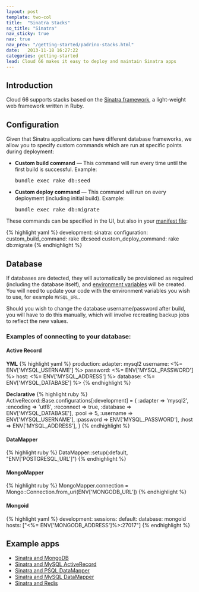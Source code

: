 ```yaml
---
layout: post
template: two-col
title:  "Sinatra Stacks"
so_title: "Sinatra"
nav_sticky: true
nav: true
nav_prev: "/getting-started/padrino-stacks.html"
date:   2013-11-18 16:27:22
categories: getting-started
lead: Cloud 66 makes it easy to deploy and maintain Sinatra apps
---
```



## Introduction

Cloud 66 supports stacks based on the [Sinatra framework](http://www.sinatrarb.com/), a light-weight web framework written in Ruby.

## Configuration

Given that Sinatra applications can have different database frameworks, we allow you to specify custom commands which are run at specific points during deployment:

<ul>
  <li>
    <p>
      <strong>Custom build command</strong> &mdash; This command will run every time until the first build is successful. Example:
    </p>
    <p>
      <kbd>bundle exec rake db:seed</kbd>
    </p>
  </li>
  <li>
    <p>
<strong>Custom deploy command</strong> &mdash; This command will run on every deployment (including initial build). Example:
    </p>
    <p>
      <kbd>bundle exec rake db:migrate</kbd>
    </p>
  </li>
</ul>


These commands can be specified in the UI, but also in your [manifest file](http://help.cloud66.com/stack-features/manifest-files.html):


{% highlight yaml %}
development:
    sinatra:
        configuration:
            custom_build_command: rake db:seed
            custom_deploy_command: rake db:migrate
{% endhighlight %}

## Database

If databases are detected, they will automatically be provisioned as required (including the database itself), and [environment variables](http://help.cloud66.com/stack-features/assign-env-vars.html) will be created. You will need to update your code with the environment variables you wish to use, for example `MYSQL_URL`.

Should you wish to change the database username/password after build, you will have to do this manually, which will involve recreating backup jobs to reflect the new values.

### Examples of connecting to your database:
#### Active Record

**YML**
{% highlight yaml %}
production:
  adapter: mysql2
  username: <%= ENV['MYSQL_USERNAME'] %>
  password: <%= ENV['MYSQL_PASSWORD'] %>
  host: <%= ENV['MYSQL_ADDRESS'] %>
  database: <%= ENV['MYSQL_DATABASE'] %>
{% endhighlight %}

**Declarative**
{% highlight ruby %}
ActiveRecord::Base.configurations[:development] = {
  :adapter   => 'mysql2',
  :encoding  => 'utf8',
  :reconnect => true,
  :database  => ENV['MYSQL_DATABASE'],
  :pool      => 5,
  :username  => ENV['MYSQL_USERNAME'],
  :password  => ENV['MYSQL_PASSWORD'],
  :host      => ENV['MYSQL_ADDRESS'],
}
{% endhighlight %}

#### DataMapper
{% highlight ruby %}
DataMapper::setup(:default, "ENV['POSTGRESQL_URL']")
{% endhighlight %}

#### MongoMapper
{% highlight ruby %}
MongoMapper.connection = Mongo::Connection.from_uri(ENV['MONGODB_URL'])
{% endhighlight %}

#### Mongoid
{% highlight yaml %}
development:
  sessions:
    default:
      database: mongoid
      hosts: ["<%= ENV['MONGODB_ADDRESS']%>:27017"]
{% endhighlight %}

## Example apps

* <a href="https://www.cloud66.com/stacks/new?eduid=sinatra_mongodb" target="_blank">Sinatra and MongoDB</a>
* <a href="https://www.cloud66.com/stacks/new?eduid=sinatra_mysql_ar" target="_blank">Sinatra and MySQL ActiveRecord</a>
* <a href="https://www.cloud66.com/stacks/new?eduid=sinatra_psql_dm" target="_blank">Sinatra and PSQL DataMapper</a>
* <a href="https://www.cloud66.com/stacks/new?eduid=sinatra_mysql_dm" target="blank">Sinatra and MySQL DataMapper</a>
* <a href="https://www.cloud66.com/stacks/new?eduid=sinatra_redis" target="blank">Sinatra and Redis</a>